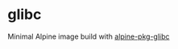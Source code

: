 # glibc

Minimal Alpine image build with [alpine-pkg-glibc](https://github.com/andyshinn/alpine-pkg-glibc)

